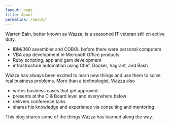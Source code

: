 ```yaml
---
layout: page
title: About
permalink: /about/
---
```


Warren Bain, better known as Wazza, is a seasoned IT veteran still on active duty.

* IBM/360 assembler and COBOL before there were personal computers
* VBA app development in Microsoft Office products
* Ruby scripting, app and gem development
* infrastructure automation using Chef, Docker, Vagrant, and Bash

Wazza has always been excited to learn new things and use them to solve real business problems. More than a technologist, Wazza also

* writes business cases that get approved
* presents at the C & Board level and everywhere below
* delivers conference talks
* shares his knowledge and experience via consulting and mentoring

This blog shares some of the things Wazza has learned along the way.
